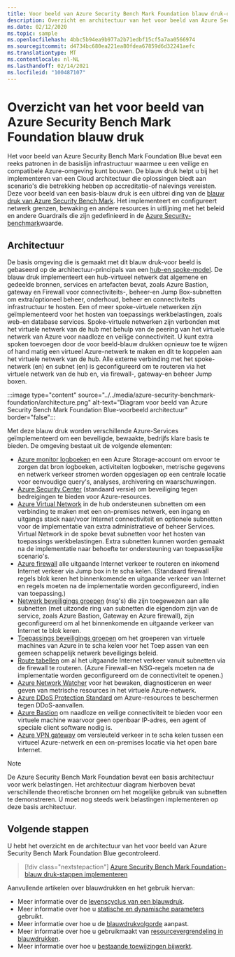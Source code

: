 ```yaml
---
title: Voor beeld van Azure Security Bench Mark Foundation blauw druk-overzicht
description: Overzicht en architectuur van het voor beeld van Azure Security Bench Mark Foundation Blue.
ms.date: 02/12/2020
ms.topic: sample
ms.openlocfilehash: 4bbc5b94ea9b977a2b71edbf15cf5a7aa0566974
ms.sourcegitcommit: d4734bc680ea221ea80fdea67859d6d32241aefc
ms.translationtype: MT
ms.contentlocale: nl-NL
ms.lasthandoff: 02/14/2021
ms.locfileid: "100487107"
---
```

# <a name="overview-of-the-azure-security-benchmark-foundation-blueprint-sample"></a>Overzicht van het voor beeld van Azure Security Bench Mark Foundation blauw druk

Het voor beeld van Azure Security Bench Mark Foundation Blue bevat een reeks patronen in de basislijn infrastructuur waarmee u een veilige en compatibele Azure-omgeving kunt bouwen. De blauw druk helpt u bij het implementeren van een Cloud architectuur die oplossingen biedt aan scenario's die betrekking hebben op accreditatie-of nalevings vereisten. Deze voor beeld van een basis-blauw druk is een uitbrei ding van de [blauw druk van Azure Security Bench Mark](../azure-security-benchmark/index.md). Het implementeert en configureert netwerk grenzen, bewaking en andere resources in uitlijning met het beleid en andere Guardrails die zijn gedefinieerd in de [Azure Security-benchmark](../../../../security/benchmarks/index.yml)waarde.

## <a name="architecture"></a>Architectuur

De basis omgeving die is gemaakt met dit blauw druk-voor beeld is gebaseerd op de architectuur-principals van een [hub-en spoke-model](/azure/architecture/reference-architectures/hybrid-networking/hub-spoke).
De blauw druk implementeert een hub-virtueel netwerk dat algemene en gedeelde bronnen, services en artefacten bevat, zoals Azure Bastion, gateway en Firewall voor connectiviteits-, beheer-en Jump Box-subnetten om extra/optioneel beheer, onderhoud, beheer en connectiviteits infrastructuur te hosten. Een of meer spoke-virtuele netwerken zijn geïmplementeerd voor het hosten van toepassings werkbelastingen, zoals web-en database services. Spoke-virtuele netwerken zijn verbonden met het virtuele netwerk van de hub met behulp van de peering van het virtuele netwerk van Azure voor naadloze en veilige connectiviteit. U kunt extra spoken toevoegen door de voor beeld-blauw drukken opnieuw toe te wijzen of hand matig een virtueel Azure-netwerk te maken en dit te koppelen aan het virtuele netwerk van de hub. Alle externe verbinding met het spoke-netwerk (en) en subnet (en) is geconfigureerd om te routeren via het virtuele netwerk van de hub en, via firewall-, gateway-en beheer Jump boxen.

:::image type="content" source="../../media/azure-security-benchmark-foundation/architecture.png" alt-text="Diagram voor beeld van Azure Security Bench Mark Foundation Blue-voorbeeld architectuur" border="false":::

Met deze blauw druk worden verschillende Azure-Services geïmplementeerd om een beveiligde, bewaakte, bedrijfs klare basis te bieden. De omgeving bestaat uit de volgende elementen:

- [Azure monitor logboeken](../../../../azure-monitor/platform/data-platform-logs.md) en een Azure Storage-account om ervoor te zorgen dat bron logboeken, activiteiten logboeken, metrische gegevens en netwerk verkeer stromen worden opgeslagen op een centrale locatie voor eenvoudige query's, analyses, archivering en waarschuwingen.
- [Azure Security Center](../../../../security-center/security-center-introduction.md) (standaard versie) om beveiliging tegen bedreigingen te bieden voor Azure-resources.
- [Azure Virtual Network](../../../../virtual-network/virtual-networks-overview.md) in de hub ondersteunen subnetten om een verbinding te maken met een on-premises netwerk, een ingang en uitgangs stack naar/voor Internet connectiviteit en optionele subnetten voor de implementatie van extra administratieve of beheer Services. Virtual Network in de spoke bevat subnetten voor het hosten van toepassings werkbelastingen. Extra subnetten kunnen worden gemaakt na de implementatie naar behoefte ter ondersteuning van toepasselijke scenario's.
- [Azure firewall](../../../../firewall/overview.md) alle uitgaande Internet verkeer te routeren en inkomend Internet verkeer via Jump box in te scha kelen. (Standaard firewall regels blok keren het binnenkomende en uitgaande verkeer van Internet en regels moeten na de implementatie worden geconfigureerd, indien van toepassing.)
- [Netwerk beveiligings groepen](../../../../virtual-network/network-security-group-how-it-works.md) (nsg's) die zijn toegewezen aan alle subnetten (met uitzonde ring van subnetten die eigendom zijn van de service, zoals Azure Bastion, Gateway en Azure firewall), zijn geconfigureerd om al het binnenkomende en uitgaande verkeer van Internet te blok keren.
- [Toepassings beveiligings groepen](../../../../virtual-network/application-security-groups.md) om het groeperen van virtuele machines van Azure in te scha kelen voor het Toep assen van een gemeen schappelijk netwerk beveiligings beleid.
- [Route tabellen](../../../../virtual-network/manage-route-table.md) om al het uitgaande Internet verkeer vanuit subnetten via de firewall te routeren. (Azure Firewall-en NSG-regels moeten na de implementatie worden geconfigureerd om de connectiviteit te openen.)
- [Azure Network Watcher](../../../../network-watcher/network-watcher-monitoring-overview.md) voor het bewaken, diagnosticeren en weer geven van metrische resources in het virtuele Azure-netwerk.
- [Azure DDoS Protection Standard](../../../../ddos-protection/ddos-protection-overview.md) om Azure-resources te beschermen tegen DDoS-aanvallen.
- [Azure Bastion](../../../../bastion/bastion-overview.md) om naadloze en veilige connectiviteit te bieden voor een virtuele machine waarvoor geen openbaar IP-adres, een agent of speciale client software nodig is.
- [Azure VPN gateway](../../../../vpn-gateway/vpn-gateway-about-vpngateways.md) om versleuteld verkeer in te scha kelen tussen een virtueel Azure-netwerk en een on-premises locatie via het open bare Internet.

> [!NOTE] 
> De Azure Security Bench Mark Foundation bevat een basis architectuur voor werk belastingen. Het architectuur diagram hierboven bevat verschillende theoretische bronnen om het mogelijke gebruik van subnetten te demonstreren. U moet nog steeds werk belastingen implementeren op deze basis architectuur.

## <a name="next-steps"></a>Volgende stappen

U hebt het overzicht en de architectuur van het voor beeld van Azure Security Bench Mark Foundation Blue gecontroleerd.

> [!div class="nextstepaction"]
> [Azure Security Bench Mark Foundation-blauw druk-stappen implementeren](./deploy.md)

Aanvullende artikelen over blauwdrukken en het gebruik hiervan:

- Meer informatie over de [levenscyclus van een blauwdruk](../../concepts/lifecycle.md).
- Meer informatie over hoe u [statische en dynamische parameters](../../concepts/parameters.md) gebruikt.
- Meer informatie over hoe u de [blauwdrukvolgorde](../../concepts/sequencing-order.md) aanpast.
- Meer informatie over hoe u gebruikmaakt van [resourcevergrendeling in blauwdrukken](../../concepts/resource-locking.md).
- Meer informatie over hoe u [bestaande toewijzingen bijwerkt](../../how-to/update-existing-assignments.md).
